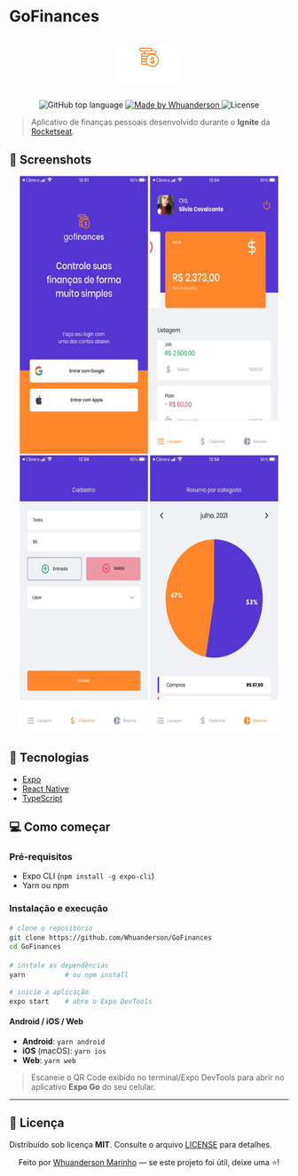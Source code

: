 # GoFinances

<h1 align="center">
  <img alt="GoFinances"  title="GoFinances" src="https://raw.githubusercontent.com/Whuanderson/GoFinances/refs/heads/main/.github/logo.png" />
</h1>

<p align="center">
  <img alt="GitHub top language" src="https://img.shields.io/github/languages/top/Whuanderson/GoFinances?color=brightgreen">
  <a href="https://www.linkedin.com/in/whuanderson-de-sousa-porto-marinho-a07204216/" target="_blank">
    <img alt="Made by Whuanderson" src="https://img.shields.io/badge/Made%20by-Whuanderson-brightgreen">
  </a>
  <img alt="License" src="https://img.shields.io/badge/License-MIT-brightgreen">
</p>

> Aplicativo de finanças pessoais desenvolvido durante o **Ignite** da [Rocketseat](https://rocketseat.com.br/).

## 📸 Screenshots

<div align="center">
  <img alt="GoFinances" title="GoFinances" src="https://raw.githubusercontent.com/Whuanderson/GoFinances/refs/heads/main/.github/page1.jpeg"  height="500" width="230.91"  />
   <img alt="GoFinances" title="GoFinances" src="https://raw.githubusercontent.com/Whuanderson/GoFinances/refs/heads/main/.github/page2.jpeg" height="500" width="230.91" />
   <img alt="GoFinances" title="GoFinances" src="https://raw.githubusercontent.com/Whuanderson/GoFinances/refs/heads/main/.github/page3.jpeg" height="500" width="230.91" />
   <img alt="GoFinances" title="GoFinances" src="https://raw.githubusercontent.com/Whuanderson/GoFinances/refs/heads/main/.github/page4.jpeg" height="500" width="230.91" />
</div>

## 🚀 Tecnologias

- [Expo](https://expo.dev/)
- [React Native](https://reactnative.dev/)
- [TypeScript](https://www.typescriptlang.org/)

## 💻 Como começar

### Pré‑requisitos

- Expo CLI (`npm install -g expo-cli`)
- Yarn ou npm

### Instalação e execução

```bash
# clone o repositório
git clone https://github.com/Whuanderson/GoFinances
cd GoFinances

# instale as dependências
yarn          # ou npm install
```

```bash
# inicie a aplicação
expo start    # abre o Expo DevTools
```

#### Android / iOS / Web

- **Android**: `yarn android`
- **iOS** (macOS): `yarn ios`
- **Web**: `yarn web`

> Escaneie o QR Code exibido no terminal/Expo DevTools para abrir no aplicativo **Expo Go** do seu celular.

---

## 📄 Licença

Distribuído sob licença **MIT**. Consulte o arquivo [LICENSE](./LICENSE) para detalhes.

<p align="center">
  Feito por <a href="https://github.com/Whuanderson">Whuanderson Marinho</a> — se este projeto foi útil, deixe uma ⭐️!
</p>
